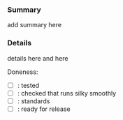 ### Summary
add summary here

### Details
details here
and here

Doneness:

- [ ] : tested
- [ ] : checked that runs silky smoothly
- [ ] : standards
- [ ] : ready for release
